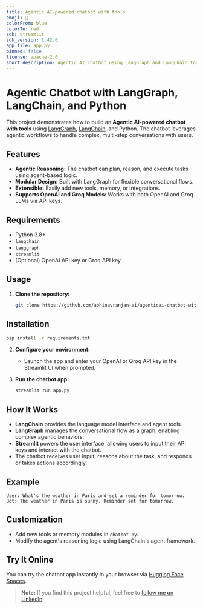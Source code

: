 ```yaml
---
title: Agentic AI-powered chatbot with tools
emoji: 🐨
colorFrom: blue	
colorTo: red
sdk: streamlit
sdk_version: 1.42.0
app_file: app.py	
pinned: false	
license: apache-2.0
short_description: Agentic AI chatbot using LangGraph and LangChain tools.
---
```


# Agentic Chatbot with LangGraph, LangChain, and Python

This project demonstrates how to build an **Agentic AI-powered chatbot with tools** using [LangGraph](https://github.com/langchain-ai/langgraph), [LangChain](https://github.com/langchain-ai/langchain), and Python. The chatbot leverages agentic workflows to handle complex, multi-step conversations with users.

## Features

- **Agentic Reasoning:** The chatbot can plan, reason, and execute tasks using agent-based logic.
- **Modular Design:** Built with LangGraph for flexible conversational flows.
- **Extensible:** Easily add new tools, memory, or integrations.
- **Supports OpenAI and Groq Models:** Works with both OpenAI and Groq LLMs via API keys.

## Requirements

- Python 3.8+
- `langchain`
- `langgraph`
- `streamlit`
- (Optional) OpenAI API key or Groq API key

## Usage

1. **Clone the repository:**
    ```bash
    git clone https://github.com/abhinavranjan-ai/agenticai-chatbot-with-tools.git

## Installation

```bash
pip install -r requirements.txt
```


2. **Configure your environment:**
    - Launch the app and enter your OpenAI or Groq API key in the Streamlit UI when prompted.

3. **Run the chatbot app:**
    ```bash
    streamlit run app.py
    ```

## How It Works

- **LangChain** provides the language model interface and agent tools.
- **LangGraph** manages the conversational flow as a graph, enabling complex agentic behaviors.
- **Streamlit** powers the user interface, allowing users to input their API keys and interact with the chatbot.
- The chatbot receives user input, reasons about the task, and responds or takes actions accordingly.

## Example

```
User: What's the weather in Paris and set a reminder for tomorrow.
Bot: The weather in Paris is sunny. Reminder set for tomorrow.
```

## Customization

- Add new tools or memory modules in `chatbot.py`.
- Modify the agent's reasoning logic using LangChain's agent framework.


## Try It Online

You can try the chatbot app instantly in your browser via [Hugging Face Spaces](https://huggingface.co/spaces/abhinavranjan-ai/langgraph-project).

> **Note:** If you find this project helpful, feel free to [follow me on LinkedIn](https://www.linkedin.com/in/abhinav-ranjan-ai/)!
